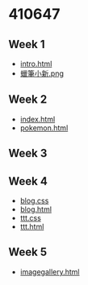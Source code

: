 # 410647

## Week 1
- [ intro.html](https://github.com/xiinn7/410647/blob/master/w01/intro.html)
- [蠟筆小新.png](https://github.com/xiinn7/410647/blob/master/w01/%E8%A0%9F%E7%AD%86%E5%B0%8F%E6%96%B0.png)
## Week 2
- [index.html](https://github.com/xiinn7/410647/blob/master/w02/index.html)
- [pokemon.html](https://github.com/xiinn7/410647/blob/master/w02/pokemon.html)
## Week 3
## Week 4
- [blog.css](https://github.com/xiinn7/410647/blob/master/w04/blog.css)
- [blog.html](https://github.com/xiinn7/410647/blob/master/w04/blog.html)
- [ttt.css](https://github.com/xiinn7/410647/blob/master/w04/ttt.css)
- [ttt.html](https://github.com/xiinn7/410647/blob/master/w04/ttt.html)
## Week 5
- [imagegallery.html](https://github.com/xiinn7/410647/blob/master/w05/imagegallery.html)
<!--stackedit_data:
eyJoaXN0b3J5IjpbLTc0NzA2MzY5OSwxNzg4NjU4MzMzXX0=
-->